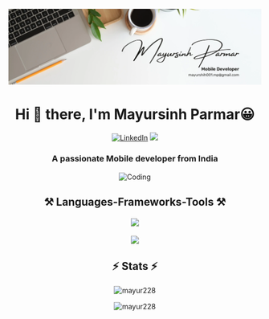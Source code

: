 ![MasterHead](https://github.com/Mayur228/Mayur228/blob/main/my_header%20(1).png)
<h1 align="center">Hi 👋 there, I'm Mayursinh Parmar😀</h1>

<p align="center">
  <a href="https://www.linkedin.com/in/mayursinh-parmar-308411115/"><img alt="LinkedIn" src="https://img.shields.io/badge/linkedin-%230077B5.svg?style=for-the-badge&logo=linkedin&logoColor=white" /></a>
  <a href="mailto:mayurshih001.mp@gmail.com">
    <img src="https://img.shields.io/badge/Gmail-333333?style=for-the-badge&logo=gmail&logoColor=red" />
  </a>
</p>
<h3 align="center">A passionate Mobile developer from India</h3>

<p align="center"><img align="center" alt="Coding" width="250" src="https://camo.githubusercontent.com/d8a7b68700e343761bb04aee7c848aade21227cdae9e9ce9f1dac0d7c88df23d/68747470733a2f2f63646e612e61727473746174696f6e2e636f6d2f702f6173736574732f696d616765732f696d616765732f3033352f3639332f3635362f6f726967696e616c2f6777796e6574682d62616c7563696f2d68656c6c6f2d776f726c642e6769663f31363135363432383737">
</p>
<h2 align="center">⚒️ Languages-Frameworks-Tools ⚒️</h2>
<p align="center">
  <a href="https://skillicons.dev">
    <img align="center" src="https://skillicons.dev/icons?i=androidstudio,java,kotlin,dart,flutter"/><br> <br>
     <img align="center" src="https://skillicons.dev/icons?i=github,git,gitlab,firebase,vscode,postman"/>
  </a>
</p>
<h2 align="center">⚡ Stats ⚡</h2>
<p align="center"><img align="center" src="https://github-readme-stats.vercel.app/api/top-langs?username=mayur228&show_icons=true&locale=en&layout=compact" alt="mayur228" /></p>

<p align="center"><img align="center" src="https://github-readme-streak-stats.herokuapp.com/?user=mayur228&" alt="mayur228" /></p>
